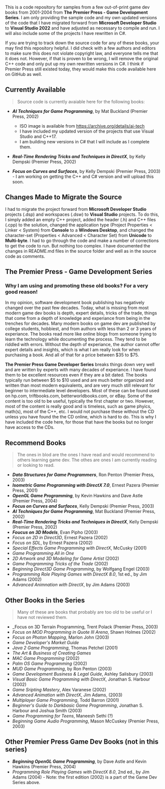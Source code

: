 This is a code repository for samples from a few out-of-print game dev books from 2001-2004 from **The Premier Press - Game Development Series**. I am only providing the sample code and my own updated versions of the code that I have migrated forward from **Microsoft Developer Studio** to **Visual Studio 2022** and have adjusted as necessary to compile and run. I will also include some of the projects I have rewritten in C#. 

If you are trying to track down the source code for any of these books, your may find this repository helpful. I did check with a few authors and editors to make sure this does not violate copyright law, and everyone tells me that it does not. However, if that is proven to be wrong, I will remove the original C++ code and only put up my own rewritten versions in C#. I think if Premier Press still existed today, they would make this code available here on GitHub as well. 

## Currently Available
> Source code is currently avaiable here for the following books:

- _**AI Techniques for Game Programming**_, by Mat Buckland (Premier Press, 2002)
  - ISO image is available from https://archive.org/details/ai-tech  
  - I have included my updated version of the projects that use Visual Studio and C++17.
  - I am building new versions in C# that I will include as I complete them.
    
- _**Real-Time Rendering Tricks and Techniques in DirectX**_, by Kelly Dempski (Premier Press, 2002)

- _**Focus on Curves and Surfaces**_, by Kelly Dempski (Premier Press, 2003) - I am working on getting the C++ and C# version and will upload this soon. 
  
## Changes Made to Migrate the Source
I had to migrate the project forward from **Microsoft Developer Studio** projects (.dsp) and workspaces (.dsw) to **Visual Studio** projects. To do this, I simply added an empty C++ project, added the header (.h) and C++ files (.cpp) to the solution, changed the application type (Project Properties < Linker < System) from **Console** to a **Windows Desktop**, and changed the character-set (Properties < Advanced < Character Set) from **Unicode** to **Multi-byte**. I had to go through the code and make a number of corrections to get the code to run. But nothing too complex. I have documented the changes in README.md files in the source folder and well as in the source code as comments.   

## The Premier Press - Game Development Series

### Why I am using and promoting these old books? For a very good reason!
In my opinion, software development book publishing has negatively changed over the past few decades. Today, what is missing from most modern game dev books is depth, expert details, tricks of the trade, things that come from a depth of knowledge and experiance from being in the trenches for decades. Many modern books on game dev are published by college students, hobbiest, and from authors with less than 2 or 3 years of experiance. The books read more like online blogs from someone trying to learn the technology while documenting the process. They tend to be riddled with errors. Without the depth of experiance, the author cannot offer expert details and insights, which is what I am really look for when purchasing a book. And all of that for a price between $35 to $75.       

**The Premier Press Game Developer Series** breaks things down very well and are written by experts with many decades of experiance. I have found them to be excellent resources even if they are a bit dated. The books typically run between $5 to $10 used and are much better organized and written than most modern equivalents, and are very much still relevant for beginner to intermediate level developers. Most of these can be found used on hp.com, triftbooks.com, betterworldbooks.com, or eBay. Some of the content is too old to be useful, typically the first chapter or two. However, most of the content is really good and is timeless, such as game phyics, math(s), most of the C++, etc. I would not purchase these without the CD unless you have found the the CD online, which is hard to do. This is why I have included the code here, for those that have the books but no longer have access to the CDs. 

## Recommend Books
> The ones in blod are the ones I have read and would recommend to others learning game dev. The othes are ones I am currently reading or looking to read.
- _**Data Structures for Game Programmers**_, Ron Penton (Premier Press, 2003)
- _**Isometric Game Programming with DirectX 7.0**_, Ernest Pazera (Premier Press, 2001)
- _**OpenGL Game Programming**_, by Kevin Hawkins and Dave Astle (Premier Press, 2004)
- _**Focus on Curves and Surfaces**_, Kelly Dempski (Premier Press, 2003)
- _**AI Techniques for Game Programming**_, Mat Buckland (Premier Press, 2002)
- _**Real-Time Rendering Tricks and Techniques in DirectX**_, Kelly Dempski (Premier Press, 2002)
- _**Foucus on 3D Models**_, Evan Pipho (2003)
- _Focus on 2D in Direct3D_, Ernest Pazera (2002)
- _Focus on SDL_, by Ernest Pazera (2002)
- _Special Effects Game Programming with DirectX_, McCusky (2001)
- _Game Programming All in One_
- _2D Artwork and 3D Modeling for Game Artist_ (2002)
- _Game Programming Tricks of the Trade_ (2002)
- _Beginning Direct3D Game Programming_, by Wolfgang Engel (2003)
- _Programming Role Playing Games with DirectX 8.0_, 1st ed., by Jim Adams (2002)
- _Advanced Animnation with DirectX_, by Jim Adams (2003)

## Other Books in the Series
> Many of these are books that probably are too old to be useful or I have not reviewed them.
- _Focus on 3D Terrain Programming, Trent Polack (Premier Press, 2003)
- _Focus on MOD Programming in Quote III Arena_, Shawn Holmes (2002)
- _Focus on Photon Mapping_, Marlon John (2003)
- _Game Developer's Market Guide_
- _Java 2 Game Programming_, Thomas Petchel (2001)
- _The Art & Business of Creating Games_
- _MAC Game Programming_ (2002)
- _Palm OS Game Programming_ (2002)
- _MUD Game Programming_, by Ron Penton (2003)  
- _Game Development Business & Legal Guide_, Ashley Salisbury (2003)
- _Visual Basic Game Programming with DirectX_, Jonathan S. Harbour (2002)
- _Game Sripting Mastery_, Alex Varanese (2002)
- _Advanced Animation with DirectX_, Jim Adams, (2003)
- _Multiplayer Game Programming_, Todd Barron (2001)
- _Beginner's Guide to Darkbasic Game Programming_, Jonathan S. Harbour and Joshua Smith (2003)
- _Game Programming for Teens_, Maneesh Sethi (?)
- _Beginning Game Audio Programming_, Mason McCuskey (Premier Press, 2003)
  
## Other Premier Press Game Dev Books (not in this series)
- _**Beginning OpenGL Game Programming**_, by Dave Astle and Kevin Hawkins (Premier Press, 2004)
- _Programming Role Playing Games with DirectX 8.0_, 2nd ed., by Jim Adams (2004) - Note: the first edition (2002) is a part of the Game Dev Series above.
